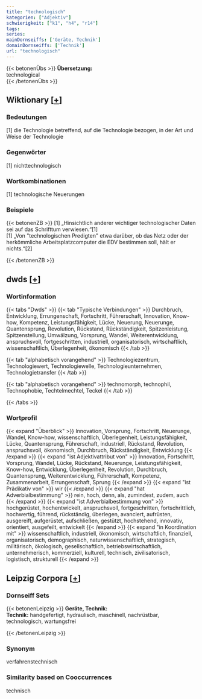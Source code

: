 ```yaml
---
title: "technologisch"
kategorien: ["Adjektiv"]
schwierigkeit: ["k1", "h4", "r14"]
tags:
series:
mainDornseiffs: ['Geräte, Technik']
domainDornseiffs: ['Technik']
url: "technologisch"
---
```


{{< betonenÜbs >}}
**Übersetzung:**  
technological  
{{< /betonenÜbs >}}

## Wiktionary [[+](https://de.wiktionary.org/wiki/technologisch)]

### Bedeutungen
[1] die Technologie betreffend, auf die Technologie bezogen, in der Art und Weise der Technologie  

### Gegenwörter
[1] nichttechnologisch  

### Wortkombinationen
[1] technologische Neuerungen  

### Beispiele
{{< betonenZB >}}
[1] „Hinsichtlich anderer wichtiger technologischer Daten sei auf das Schrifttum verwiesen.“[1]  
[1] „Von "technologischen Predigten" etwa darüber, ob das Netz oder der herkömmliche Arbeitsplatzcomputer die EDV bestimmen soll, hält er nichts.“[2]  

{{< /betonenZB >}}


## dwds [[+](https://www.dwds.de/wb/technologisch)]

### Wortinformation
{{< tabs "Dwds" >}}
{{< tab "Typische Verbindungen" >}}
Durchbruch, Entwicklung, Errungenschaft, Fortschritt, Führerschaft, Innovation, Know-how, Kompetenz, Leistungsfähigkeit, Lücke, Neuerung, Neuerunge, Quantensprung, Revolution, Rückstand, Rückständigkeit, Spitzenleistung, Spitzenstellung, Umwälzung, Vorsprung, Wandel, Weiterentwicklung, anspruchsvoll, fortgeschritten, industriell, organisatorisch, wirtschaftlich, wissenschaftlich, Überlegenheit, ökonomisch
{{< /tab >}}

{{< tab "alphabetisch vorangehend" >}}
Technologiezentrum, Technologiewert, Technologiewelle, Technologieunternehmen, Technologietransfer
{{< /tab >}}

{{< tab "alphabetisch vorangehend" >}}
technomorph, technophil, Technophobie, Techtelmechtel, Teckel
{{< /tab >}}

{{< /tabs >}}

### Wortprofil
{{< expand "Überblick" >}} Innovation, Vorsprung, Fortschritt, Neuerunge, Wandel, Know-how, wissenschaftlich, Überlegenheit, Leistungsfähigkeit, Lücke, Quantensprung, Führerschaft, industriell, Rückstand, Revolution, anspruchsvoll, ökonomisch, Durchbruch, Rückständigkeit, Entwicklung {{< /expand >}}
{{< expand "ist Adjektivattribut von" >}} Innovation, Fortschritt, Vorsprung, Wandel, Lücke, Rückstand, Neuerunge, Leistungsfähigkeit, Know-how, Entwicklung, Überlegenheit, Revolution, Durchbruch, Quantensprung, Weiterentwicklung, Führerschaft, Kompetenz, Zusammenarbeit, Errungenschaft, Sprung {{< /expand >}}
{{< expand "ist Prädikativ von" >}} wir {{< /expand >}}
{{< expand "hat Adverbialbestimmung" >}} rein, hoch, denn, als, zumindest, zudem, auch {{< /expand >}}
{{< expand "ist Adverbialbestimmung von" >}} hochgerüstet, hochentwickelt, anspruchsvoll, fortgeschritten, fortschrittlich, hochwertig, führend, rückständig, überlegen, avanciert, aufrüsten, ausgereift, aufgerüstet, aufschließen, gestützt, hochstehend, innovativ, orientiert, ausgefeilt, entwickelt {{< /expand >}}
{{< expand "in Koordination mit" >}} wissenschaftlich, industriell, ökonomisch, wirtschaftlich, finanziell, organisatorisch, demographisch, naturwissenschaftlich, strategisch, militärisch, ökologisch, gesellschaftlich, betriebswirtschaftlich, unternehmerisch, kommerziell, kulturell, technisch, zivilisatorisch, logistisch, strukturell {{< /expand >}}

## Leipzig Corpora [[+](https://corpora.uni-leipzig.de/en/res?word=technologisch&corpusId=deu_newscrawl-public_2018)]

### Dornseiff Sets
{{< betonenLeipzig >}}
**Geräte, Technik:**  
**Technik:** handgefertigt, hydraulisch, maschinell, nachrüstbar, technologisch, wartungsfrei  

{{< /betonenLeipzig >}}

### Synonym
verfahrenstechnisch


### Similarity based on Cooccurrences
technisch

